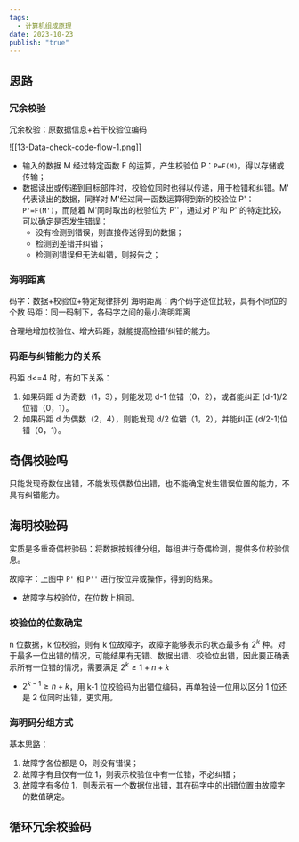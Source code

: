 ```yaml
---
tags:
  - 计算机组成原理
date: 2023-10-23
publish: "true"
---
```

## 思路

### 冗余校验

冗余校验：原数据信息+若干校验位编码

![[13-Data-check-code-flow-1.png]]
- 输入的数据 M 经过特定函数 F 的运算，产生校验位 P：`P=F(M)`，得以存储或传输；
- 数据读出或传递到目标部件时，校验位同时也得以传递，用于检错和纠错。M' 代表读出的数据，同样对 M'经过同一函数运算得到新的校验位 P'：`P'=F(M')`，而随着 M'同时取出的校验位为 P''，通过对 P'和 P''的特定比较，可以确定是否发生错误：
	- 没有检测到错误，则直接传送得到的数据；
	- 检测到差错并纠错；
	- 检测到错误但无法纠错，则报告之；

### 海明距离

码字：数据+校验位+特定规律排列
海明距离：两个码字逐位比较，具有不同位的个数
码距：同一码制下，各码字之间的最小海明距离

合理地增加校验位、增大码距，就能提高检错/纠错的能力。

### 码距与纠错能力的关系

码距 d<=4 时，有如下关系：
1. 如果码距 d 为奇数（1，3），则能发现 d-1 位错（0，2），或者能纠正 (d-1)/2 位错（0，1）。
2. 如果码距 d 为偶数（2，4），则能发现 d/2 位错（1，2），并能纠正 (d/2-1)位错（0，1）。

## 奇偶校验吗

只能发现奇数位出错，不能发现偶数位出错，也不能确定发生错误位置的能力，不具有纠错能力。

## 海明校验码

实质是多重奇偶校验码：将数据按规律分组，每组进行奇偶检测，提供多位校验信息。

故障字：上图中 `P'` 和 `P''` 进行按位异或操作，得到的结果。
- 故障字与校验位，在位数上相同。

### 校验位的位数确定

n 位数据，k 位校验，则有 k 位故障字，故障字能够表示的状态最多有 $2^{k}$ 种。对于最多一位出错的情况，可能结果有无错、数据出错、校验位出错，因此要正确表示所有一位错的情况，需要满足 $2^{k}\ge 1+n+k$ 
- $2^{k-1}≥n+k$，用 k-1 位校验码为出错位编码，再单独设一位用以区分 1 位还是 2 位同时出错，更实用。

### 海明码分组方式

基本思路：
1. 故障字各位都是 0，则没有错误；
2. 故障字有且仅有一位 1，则表示校验位中有一位错，不必纠错；
3. 故障字有多位 1，则表示有一个数据位出错，其在码字中的出错位置由故障字的数值确定。

## 循环冗余校验码

